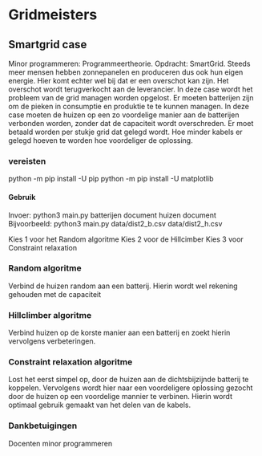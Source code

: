 # Gridmeisters

## Smartgrid case
Minor programmeren: Programmeertheorie. Opdracht: SmartGrid. Steeds meer mensen hebben zonnepanelen en produceren dus ook hun eigen energie. Hier komt echter wel bij dat er een overschot kan zijn. Het overschot wordt terugverkocht aan de leverancier. In deze case wordt het probleem van de grid managen worden opgelost. Er moeten batterijen zijn om de pieken in consumptie en produktie te te kunnen managen. In deze case moeten de huizen op een zo voordelige manier aan de batterijen verbonden worden, zonder dat de capaciteit wordt overschreden. Er moet betaald worden per stukje grid dat gelegd wordt. Hoe minder kabels er gelegd hoeven te worden hoe voordeliger de oplossing. 


### vereisten

python -m pip install -U pip
python -m pip install -U matplotlib

#### Gebruik

Invoer: python3 main.py batterijen document huizen document
Bijvoorbeeld: python3 main.py data/dist2_b.csv data/dist2_h.csv

Kies 1 voor het Random algoritme
Kies 2 voor de Hillcimber
Kies 3 voor Constraint relaxation


### Random algoritme
Verbind de huizen random aan een batterij. Hierin wordt wel rekening gehouden met de capaciteit

### Hillclimber algoritme
Verbind huizen op de korste manier aan een batterij en zoekt hierin vervolgens verbeteringen. 

### Constraint relaxation algoritme
Lost het eerst simpel op, door de huizen aan de dichtsbijzijnde batterij te koppelen. Vervolgens wordt hier naar een voordeligere oplossing gezocht door de huizen op een voordelige mannier te verbinen. Hierin wordt optimaal gebruik gemaakt van het delen van de kabels.

### Dankbetuigingen
Docenten minor programmeren
